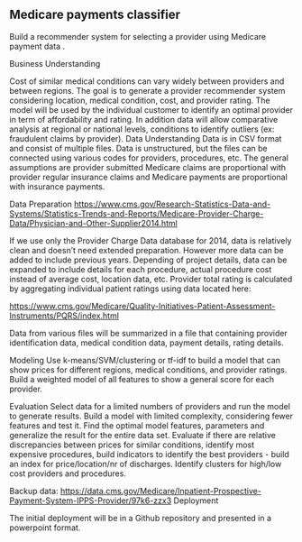 

## Medicare payments classifier

Build a recommender system for selecting a provider using Medicare payment data .

Business Understanding

Cost of similar medical conditions can vary widely between providers and between regions. The goal is to generate a provider recommender system considering location, medical condition, cost, and provider rating.  The model will be used by the individual customer to identify an optimal provider in term of affordability and rating. In addition data will allow comparative analysis at regional or national levels, conditions to identify outliers (ex: fraudulent claims by provider). 
Data Understanding
Data is in CSV format and consist of multiple files. Data is unstructured, but the files can be connected using various codes for providers, procedures, etc. The general assumptions are provider submitted Medicare claims are proportional with provider regular insurance claims and Medicare payments are proportional with insurance payments. 

Data Preparation
https://www.cms.gov/Research-Statistics-Data-and-Systems/Statistics-Trends-and-Reports/Medicare-Provider-Charge-Data/Physician-and-Other-Supplier2014.html

If we use only the Provider Charge Data database for 2014, data is relatively clean and doesn’t need extended preparation. However more data can be added to include previous years. Depending of project details, data can be expanded to include details for each procedure, actual procedure cost instead of average cost, location data, etc. Provider total rating is calculated by aggregating individual patient ratings using data located here:

https://www.cms.gov/Medicare/Quality-Initiatives-Patient-Assessment-Instruments/PQRS/index.html

Data from various files will be summarized in a file that containing provider identification data, medical condition data, payment details, rating details.

Modeling
Use k-means/SVM/clustering  or tf-idf to build a model that can show prices for different regions, medical conditions, and provider ratings. Build a weighted model of all features to show a general score for each provider.  

Evaluation
Select data for a limited numbers of providers and run the model to generate results. 
Build a model with limited complexity, considering fewer features and test it.  Find the optimal model features, parameters and generalize the result for the entire data set. Evaluate if there are relative discrepancies between prices for similar conditions, identify most expensive procedures, build indicators to identify the best providers - build an index for  price/location/nr of discharges. Identify clusters for high/low cost providers and procedures.

Backup data: https://data.cms.gov/Medicare/Inpatient-Prospective-Payment-System-IPPS-Provider/97k6-zzx3
Deployment

The initial deployment will be in a Github repository and presented in a powerpoint format. 
